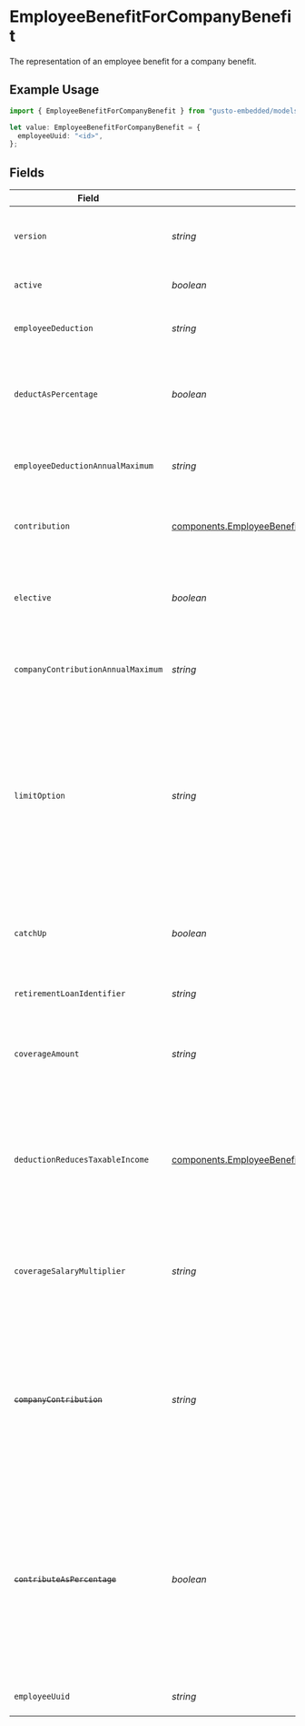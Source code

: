# EmployeeBenefitForCompanyBenefit

The representation of an employee benefit for a company benefit.

## Example Usage

```typescript
import { EmployeeBenefitForCompanyBenefit } from "gusto-embedded/models/components";

let value: EmployeeBenefitForCompanyBenefit = {
  employeeUuid: "<id>",
};
```

## Fields

| Field                                                                                                                                                                                                                                                                                    | Type                                                                                                                                                                                                                                                                                     | Required                                                                                                                                                                                                                                                                                 | Description                                                                                                                                                                                                                                                                              |
| ---------------------------------------------------------------------------------------------------------------------------------------------------------------------------------------------------------------------------------------------------------------------------------------- | ---------------------------------------------------------------------------------------------------------------------------------------------------------------------------------------------------------------------------------------------------------------------------------------- | ---------------------------------------------------------------------------------------------------------------------------------------------------------------------------------------------------------------------------------------------------------------------------------------- | ---------------------------------------------------------------------------------------------------------------------------------------------------------------------------------------------------------------------------------------------------------------------------------------- |
| `version`                                                                                                                                                                                                                                                                                | *string*                                                                                                                                                                                                                                                                                 | :heavy_minus_sign:                                                                                                                                                                                                                                                                       | The current version of the object. See the [versioning guide](https://docs.gusto.com/embedded-payroll/docs/idempotency) for information on how to use this field.                                                                                                                        |
| `active`                                                                                                                                                                                                                                                                                 | *boolean*                                                                                                                                                                                                                                                                                | :heavy_minus_sign:                                                                                                                                                                                                                                                                       | Whether the employee benefit is active.                                                                                                                                                                                                                                                  |
| `employeeDeduction`                                                                                                                                                                                                                                                                      | *string*                                                                                                                                                                                                                                                                                 | :heavy_minus_sign:                                                                                                                                                                                                                                                                       | The amount to be deducted, per pay period, from the employee's pay.                                                                                                                                                                                                                      |
| `deductAsPercentage`                                                                                                                                                                                                                                                                     | *boolean*                                                                                                                                                                                                                                                                                | :heavy_minus_sign:                                                                                                                                                                                                                                                                       | Whether the employee deduction amount should be treated as a percentage to be deducted from each payroll.                                                                                                                                                                                |
| `employeeDeductionAnnualMaximum`                                                                                                                                                                                                                                                         | *string*                                                                                                                                                                                                                                                                                 | :heavy_minus_sign:                                                                                                                                                                                                                                                                       | The maximum employee deduction amount per year. A null value signifies no limit.                                                                                                                                                                                                         |
| `contribution`                                                                                                                                                                                                                                                                           | [components.EmployeeBenefitForCompanyBenefitContribution](../../models/components/employeebenefitforcompanybenefitcontribution.md)                                                                                                                                                       | :heavy_minus_sign:                                                                                                                                                                                                                                                                       | An object representing the type and value of the company contribution.                                                                                                                                                                                                                   |
| `elective`                                                                                                                                                                                                                                                                               | *boolean*                                                                                                                                                                                                                                                                                | :heavy_minus_sign:                                                                                                                                                                                                                                                                       | Whether the company contribution is elective (aka matching). For "tiered" contribution types, this is always true.                                                                                                                                                                       |
| `companyContributionAnnualMaximum`                                                                                                                                                                                                                                                       | *string*                                                                                                                                                                                                                                                                                 | :heavy_minus_sign:                                                                                                                                                                                                                                                                       | The maximum company contribution amount per year. A null value signifies no limit.                                                                                                                                                                                                       |
| `limitOption`                                                                                                                                                                                                                                                                            | *string*                                                                                                                                                                                                                                                                                 | :heavy_minus_sign:                                                                                                                                                                                                                                                                       | Some benefits require additional information to determine their limit.<br/><br/>`Family` and `Individual` are applicable to HSA benefit.<br/><br/>`Joint Filing or Single` and `Married and Filing Separately` are applicable to Dependent Care FSA benefit.                             |
| `catchUp`                                                                                                                                                                                                                                                                                | *boolean*                                                                                                                                                                                                                                                                                | :heavy_minus_sign:                                                                                                                                                                                                                                                                       | Whether the employee should use a benefit’s "catch up" rate. Only Roth 401k and 401k benefits use this value for employees over 50.                                                                                                                                                      |
| `retirementLoanIdentifier`                                                                                                                                                                                                                                                               | *string*                                                                                                                                                                                                                                                                                 | :heavy_minus_sign:                                                                                                                                                                                                                                                                       | Identifier for a 401(k) loan assigned by the 401(k) provider                                                                                                                                                                                                                             |
| `coverageAmount`                                                                                                                                                                                                                                                                         | *string*                                                                                                                                                                                                                                                                                 | :heavy_minus_sign:                                                                                                                                                                                                                                                                       | The amount that the employee is insured for. Note: company contribution cannot be present if coverage amount is set.                                                                                                                                                                     |
| `deductionReducesTaxableIncome`                                                                                                                                                                                                                                                          | [components.EmployeeBenefitForCompanyBenefitDeductionReducesTaxableIncome](../../models/components/employeebenefitforcompanybenefitdeductionreducestaxableincome.md)                                                                                                                     | :heavy_minus_sign:                                                                                                                                                                                                                                                                       | Whether the employee deduction reduces taxable income or not. Only valid for Group Term Life benefits. Note: when the value is not "unset", coverage amount and coverage salary multiplier are ignored.                                                                                  |
| `coverageSalaryMultiplier`                                                                                                                                                                                                                                                               | *string*                                                                                                                                                                                                                                                                                 | :heavy_minus_sign:                                                                                                                                                                                                                                                                       | The coverage amount as a multiple of the employee’s salary. Only applicable for Group Term Life benefits. Note: cannot be set if coverage amount is also set.                                                                                                                            |
| ~~`companyContribution`~~                                                                                                                                                                                                                                                                | *string*                                                                                                                                                                                                                                                                                 | :heavy_minus_sign:                                                                                                                                                                                                                                                                       | : warning: ** DEPRECATED **: This will be removed in a future release, please migrate away from it as soon as possible.<br/><br/>The amount to be paid, per pay period, by the company. This field will not appear for tiered contribution types.                                        |
| ~~`contributeAsPercentage`~~                                                                                                                                                                                                                                                             | *boolean*                                                                                                                                                                                                                                                                                | :heavy_minus_sign:                                                                                                                                                                                                                                                                       | : warning: ** DEPRECATED **: This will be removed in a future release, please migrate away from it as soon as possible.<br/><br/>Whether the company_contribution value should be treated as a percentage to be added to each payroll. This field will not appear for tiered contribution types. |
| `employeeUuid`                                                                                                                                                                                                                                                                           | *string*                                                                                                                                                                                                                                                                                 | :heavy_check_mark:                                                                                                                                                                                                                                                                       | The UUID of the employee to which the benefit belongs.                                                                                                                                                                                                                                   |